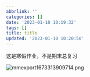 ```yaml
---
abbrlink: ''
categories: []
date: '2023-01-10 10:19:32'
tags: []
title: title
updated: '2023-01-10 10:20:50'
---
```

这是寒假作业，不是期末总复习


![mmexport1673313909714.png](https://cdn.wuyuan.dev/img/mmexport1673313909714.png)
